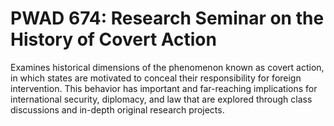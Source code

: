 # PWAD 674: Research Seminar on the History of Covert Action

Examines historical dimensions of the phenomenon known as covert action, in which states are motivated to conceal their responsibility for foreign intervention. This behavior has important and far-reaching implications for international security, diplomacy, and law that are explored through class discussions and in-depth original research projects.